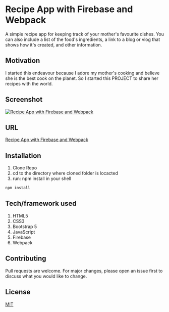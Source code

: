# Recipe App with Firebase and Webpack

A simple recipe app for keeping track of your mother's favourite dishes. You can also include a list of the food's ingredients, a link to a blog or vlog that shows how it's created, and other information.

## Motivation

I started this endeavour because I adore my mother's cooking and believe she is the best cook on the planet. So I started this PROJECT to share her recipes with the world.

## Screenshot

[![Recipe App with Firebase and Webpack](imgs/recipe.png "Recipe App")]()

## URL

[Recipe App with Firebase and Webpack](https://fervent-poincare-753525.netlify.app)

## Installation

1. Clone Repo
2. cd to the directory where cloned folder is locacted
3. run: npm install in your shell

```bash
npm install
```

## Tech/framework used

1. HTML5
2. CSS3
3. Bootstrap 5
4. JavaScript
5. Firebase
6. Webpack

## Contributing

Pull requests are welcome. For major changes, please open an issue first to discuss what you would like to change.

## License

[MIT](https://choosealicense.com/licenses/mit/)
